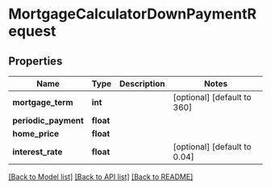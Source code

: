# MortgageCalculatorDownPaymentRequest

## Properties
Name | Type | Description | Notes
------------ | ------------- | ------------- | -------------
**mortgage_term** | **int** |  | [optional] [default to 360]
**periodic_payment** | **float** |  | 
**home_price** | **float** |  | 
**interest_rate** | **float** |  | [optional] [default to 0.04]

[[Back to Model list]](../README.md#documentation-for-models) [[Back to API list]](../README.md#documentation-for-api-endpoints) [[Back to README]](../README.md)


